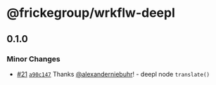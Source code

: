 # @frickegroup/wrkflw-deepl

## 0.1.0

### Minor Changes

- [#21](https://github.com/frickegroup/wrkflw-engine/pull/21) [`a90c147`](https://github.com/frickegroup/wrkflw-engine/commit/a90c1474ef6935154fdc5f9f69f9f049a1af3030) Thanks [@alexanderniebuhr](https://github.com/alexanderniebuhr)! - deepl node `translate()`
